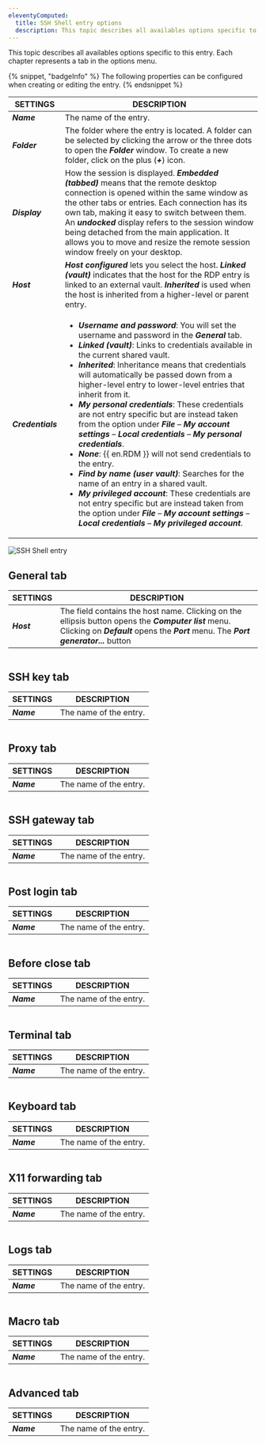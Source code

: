 ```yaml
---
eleventyComputed:
  title: SSH Shell entry options
  description: This topic describes all availables options specific to this entry.
---
```

This topic describes all availables options specific to this entry. Each chapter represents a tab in the options menu.

{% snippet, "badgeInfo" %}
The following properties can be configured when creating or editing the entry.
{% endsnippet %}

| SETTINGS          | DESCRIPTION            |
|-------------------|------------------------|
| ***Name***        | The name of the entry. |
| ***Folder***      | The folder where the entry is located. A folder can be selected by clicking the arrow or the three dots to open the ***Folder*** window. To create a new folder, click on the plus (***+***) icon.|
| ***Display***     | How the session is displayed. ***Embedded (tabbed)*** means that the remote desktop connection is opened within the same window as the other tabs or entries. Each connection has its own tab, making it easy to switch between them. An ***undocked*** display refers to the session window being detached from the main application. It allows you to move and resize the remote session window freely on your desktop. |
| ***Host***        | ***Host configured*** lets you select the host. ***Linked (vault)*** indicates that the host for the RDP entry is linked to an external vault. ***Inherited*** is used when the host is inherited from a higher-level or parent entry. |
| ***Credentials*** | <ul> <li>***Username and password***: You will set the username and password in the ***General*** tab.</li> <li>***Linked (vault)***: Links to credentials available in the current shared vault.</li> <li>***Inherited***: Inheritance means that credentials will automatically be passed down from a higher-level entry to lower-level entries that inherit from it.</li> <li>***My personal credentials***: These credentials are not entry specific but are instead taken from the option under ***File*** – ***My account settings*** – ***Local credentials*** – ***My personal credentials***.</li> <li>***None***: {{ en.RDM }} will not send credentials to the entry.</li> <li>***Find by name (user vault)***: Searches for the name of an entry in a shared vault.</li> <li>***My privileged account***: These credentials are not entry specific but are instead taken from the option under ***File*** – ***My account settings*** – ***Local credentials*** – ***My privileged account***.</li> </ul> |

![SSH Shell entry](https://cdnweb.devolutions.net/docs/RDMW0010_2024_2.png)

## General tab
| SETTINGS          | DESCRIPTION            |
|-------------------|------------------------|
| ***Host***        | The field contains the host name. Clicking on the ellipsis button opens the ***Computer list*** menu. Clicking on ***Default*** opens the ***Port*** menu. The ***Port generator...*** button  |

![]()

## SSH key tab
| SETTINGS          | DESCRIPTION            |
|-------------------|------------------------|
| ***Name***        | The name of the entry. |

![]()

## Proxy tab
| SETTINGS          | DESCRIPTION            |
|-------------------|------------------------|
| ***Name***        | The name of the entry. |

![]()

## SSH gateway tab
| SETTINGS          | DESCRIPTION            |
|-------------------|------------------------|
| ***Name***        | The name of the entry. |

![]()

## Post login tab
| SETTINGS          | DESCRIPTION            |
|-------------------|------------------------|
| ***Name***        | The name of the entry. |

![]()

## Before close tab
| SETTINGS          | DESCRIPTION            |
|-------------------|------------------------|
| ***Name***        | The name of the entry. |

![]()

## Terminal tab
| SETTINGS          | DESCRIPTION            |
|-------------------|------------------------|
| ***Name***        | The name of the entry. |

![]()

## Keyboard tab
| SETTINGS          | DESCRIPTION            |
|-------------------|------------------------|
| ***Name***        | The name of the entry. |

![]()

## X11 forwarding tab
| SETTINGS          | DESCRIPTION            |
|-------------------|------------------------|
| ***Name***        | The name of the entry. |

![]()

## Logs tab
| SETTINGS          | DESCRIPTION            |
|-------------------|------------------------|
| ***Name***        | The name of the entry. |

![]()

## Macro tab
| SETTINGS          | DESCRIPTION            |
|-------------------|------------------------|
| ***Name***        | The name of the entry. |

![]()

## Advanced tab
| SETTINGS          | DESCRIPTION            |
|-------------------|------------------------|
| ***Name***        | The name of the entry. |

![]()
